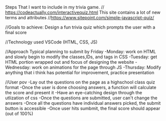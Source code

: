 Steps That I want to include in my trivia game.
// https://codeactually.com/interactivequiz.html 
This site contains a lot of new terms and attributes 
//https://www.sitepoint.com/simple-javascript-quiz/


//Goals to achieve:
Design a fun trivia quiz which prompts the user with a final score 

//Technology used
VSCode (HTML, CSS, JS)

//Approach
Typical planning to submit by Friday
-Monday: work on HTML and slowly begin to modify the classes,IDs, and tags in CSS
-Tuesday: get HTML portion wrapped out and focus of designing the website
-Wednesday: work on animations for the page through JS
-Thursday: Modify anything that i think has potential for improvement, practice presentation

//User pov
-Lay out the questions on the page as a highschool class quiz format
-Once the user is done choosing answers, a function will calculate the score and present it
-Have an eye-catching design through the utlization of css
-Once the questions are submitted, user can't change the answers 
-Once all the questions have individual answers picked, the submit button is accessible 
-Once user hits sumbmit, the final score should appear (out of 100%)

